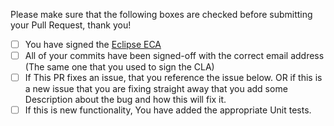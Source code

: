 Please make sure that the following boxes are checked before submitting your Pull Request, thank you!

- [ ] You have signed the [Eclipse ECA](https://wiki.eclipse.org/ECA)
- [ ] All of your commits have been signed-off with the correct email address (The same one that you used to sign the CLA)
- [ ] If This PR fixes an issue, that you reference the issue below. OR if this is a new issue that you are fixing straight away that you add some Description about the bug and how this will fix it.
- [ ] If this is new functionality, You have added the appropriate Unit tests.
